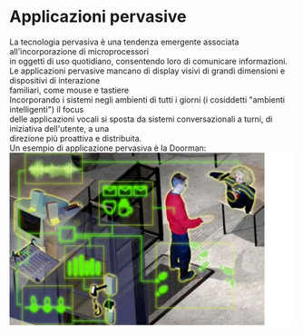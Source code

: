 # Applicazioni pervasive


La tecnologia pervasiva è una tendenza emergente associata all'incorporazione
di microprocessori  
in oggetti di uso quotidiano, consentendo loro di comunicare informazioni.  
Le applicazioni pervasive mancano di display visivi di grandi dimensioni e
dispositivi di interazione  
familiari, come mouse e tastiere  
Incorporando i sistemi negli ambienti di tutti i giorni (i cosiddetti
"ambienti intelligenti") il focus  
delle applicazioni vocali si sposta da sistemi conversazionali a turni, di
iniziativa dell'utente, a una  
direzione più proattiva e distribuita.  
Un esempio di applicazione pervasiva è la Doorman:  
![](media/paste-79fad20dbc3d1d4a992949ab4f9a82d5313b00bf.jpg)

